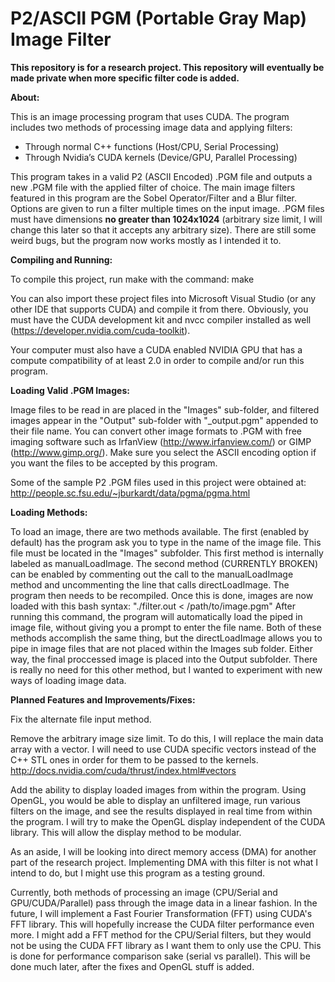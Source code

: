 # P2/ASCII PGM (Portable Gray Map) Image Filter
**This repository is for a research project. This repository will eventually be made private when more specific filter code is added.**

**About:**

This is an image processing program that uses CUDA. The program includes two methods of processing image data and applying filters:
-	Through normal C++ functions (Host/CPU, Serial Processing)
-	Through Nvidia’s CUDA kernels (Device/GPU, Parallel Processing)

This program takes in a valid P2 (ASCII Encoded) .PGM file and outputs a new .PGM file with the applied filter of choice. The main image filters featured in this program are the Sobel Operator/Filter and a Blur filter. Options are given to run a filter multiple times on the input image.
.PGM files must have dimensions **no greater than 1024x1024** (arbitrary size limit, I will change this later so that it accepts any arbitrary size).
There are still some weird bugs, but the program now works mostly as I intended it to.


**Compiling and Running:**

To compile this project, run make with the command: make

You can also import these project files into Microsoft Visual Studio (or any other IDE that supports CUDA) and compile it from there. Obviously, you must have the CUDA development kit and nvcc compiler installed as well (https://developer.nvidia.com/cuda-toolkit).

Your computer must also have a CUDA enabled NVIDIA GPU that has a compute compatibility of at least 2.0 in order to compile and/or run this program.

**Loading Valid .PGM Images:**

Image files to be read in are placed in the "Images" sub-folder, and filtered images appear in the "Output" sub-folder with "_output.pgm" appended to their file name.
You can convert other image formats to .PGM with free imaging software such as IrfanView (http://www.irfanview.com/) or GIMP (http://www.gimp.org/). Make sure you select the ASCII encoding option if you want the files to be accepted by this program.

Some of the sample P2 .PGM files used in this project were obtained at: http://people.sc.fsu.edu/~jburkardt/data/pgma/pgma.html


**Loading Methods:**

To load an image, there are two methods available. The first (enabled by default) has the program ask you to type in the name of the image file. This file must be located in the "Images" subfolder. This first method is internally labeled as manualLoadImage. The second method (CURRENTLY BROKEN) can be enabled by commenting out the call to the manualLoadImage method and uncommenting the line that calls directLoadImage. The program then needs to be recompiled. Once this is done, images are now loaded with this bash syntax: "./filter.out < /path/to/image.pgm" After running this command, the program will automatically load the piped in image file, without giving you a prompt to enter the file name. Both of these methods accomplish the same thing, but the directLoadImage allows you to pipe in image files that are not placed within the Images sub folder. Either way, the final proccessed image is placed into the Output subfolder. There is really no need for this other method, but I wanted to experiment with new ways of loading image data.


**Planned Features and Improvements/Fixes:**

Fix the alternate file input method.

Remove the arbitrary image size limit. To do this, I will replace the main data array with a vector. I will need to use CUDA specific vectors instead of the C++ STL ones in order for them to be passed to the kernels. http://docs.nvidia.com/cuda/thrust/index.html#vectors

Add the ability to display loaded images from within the program. Using OpenGL, you would be able to display an unfiltered image, run various filters on the image, and see the results displayed in real time from within the program. I will try to make the OpenGL display independent of the CUDA library. This will allow the display method to be modular.

As an aside, I will be looking into direct memory access (DMA) for another part of the research project. Implementing DMA with this filter is not what I intend to do, but I might use this program as a testing ground.

Currently, both methods of processing an image (CPU/Serial and GPU/CUDA/Parallel) pass through the image data in a linear fashion. In the future, I will implement a Fast Fourier Transformation (FFT) using CUDA's FFT library. This will hopefully increase the CUDA filter performance even more. I might add a FFT method for the CPU/Serial filters, but they would not be using the CUDA FFT library as I want them to only use the CPU. This is done for performance comparison sake (serial vs parallel). This will be done much later, after the fixes and OpenGL stuff is added.
